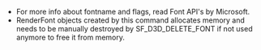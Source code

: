 * For more info about fontname and flags, read Font API's by Microsoft.
* RenderFont objects created by this command allocates memory and needs to be manually destroyed by SF_D3D_DELETE_FONT if not used anymore to free it from memory.